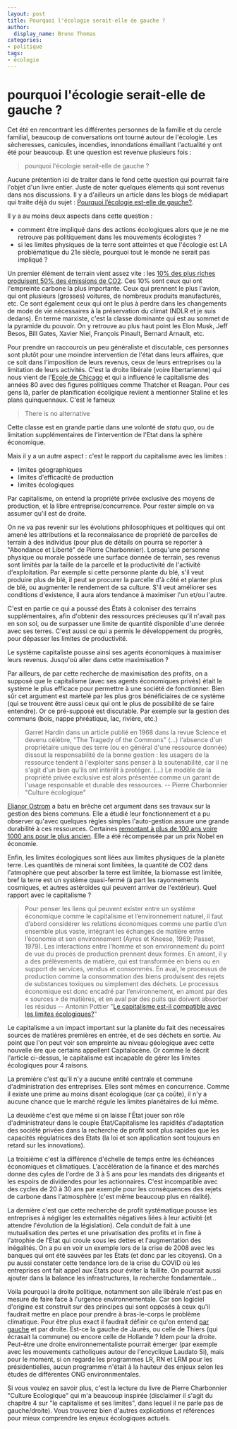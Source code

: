 ```yaml
---
layout: post
title: Pourquoi l'écologie serait-elle de gauche ?
author:
  display_name: Bruno Thomas
categories:
- politique
tags:
- écologie
---
```


# pourquoi l'écologie serait-elle de gauche ?

Cet été en rencontrant les différentes personnes de la famille et du cercle familial, beaucoup de conversations ont tourné autour de l'écologie. Les sècheresses, canicules, incendies, innondations émaillant l'actualité y ont été pour beaucoup. Et une question est revenue plusieurs fois :

> pourquoi l'écologie serait-elle de gauche ?

Aucune prétention ici de traiter dans le fond cette question qui pourrait faire l'objet d'un livre entier. Juste de noter quelques éléments qui sont revenus dans nos discussions. Il y a d'ailleurs un article dans les blogs de médiapart qui traite déjà du sujet : [Pourquoi l’écologie est-elle de gauche?](https://blogs.mediapart.fr/leucha/blog/300321/pourquoi-l-ecologie-est-elle-de-gauche).

Il y a au moins deux aspects dans cette question :
- comment être impliqué dans des actions écologiques alors que je ne me retrouve pas politiquement dans les mouvements écologistes ?
- si les limites physiques de la terre sont atteintes et que l'écologie est LA problématique du 21e siècle, pourquoi tout le monde ne serait pas impliqué ?

Un premier élément de terrain vient assez vite : les [10% des plus riches produisent 50% des émissions de CO2](https://wir2022.wid.world/). Ces 10% sont ceux qui ont l'empreinte carbone la plus importante. Ceux qui prennent le plus l'avion, qui ont plusieurs (grosses) voitures, de nombreux produits manufacturés, etc. Ce sont également ceux qui ont le plus à perdre dans les changements de mode de vie nécessaires à la préservation du climat (NDLR et je suis dedans). En terme marxiste, c'est la classe dominante qui est au sommet de la pyramide du pouvoir. On y retrouve au plus haut point les Elon Musk, Jeff Besos, Bill Gates, Xavier Niel, François Pinault, Bernard Arnault, etc.

Pour prendre un raccourcis un peu généraliste et discutable, ces personnes sont plutôt pour une moindre intervention de l'état dans leurs affaires, que ce soit dans l'imposition de leurs revenus, ceux de leurs entreprises ou la limitation de leurs activités. C'est la droite libérale (voire libertarienne) qui nous vient de l'[Ecole de Chicago](https://fr.wikipedia.org/wiki/%C3%89cole_de_Chicago_%28%C3%A9conomie%29) et qui a influencé le capitalisme des années 80 avec des figures politiques comme Thatcher et Reagan. Pour ces gens là, parler de planification écoligique revient à mentionner Staline et les plans quinquennaux. C'est le fameux

> There is no alternative

Cette classe est en grande partie dans une volonté de *statu quo*, ou de limitation supplémentaires de l'intervention de l'Etat dans la sphère économique.

Mais il y a un autre aspect : c'est le rapport du capitalisme avec les limites :

- limites géographiques
- limites d'efficacité de production
- limites écologiques

Par capitalisme, on entend la propriété privée exclusive des moyens de production, et la libre entreprise/concurrence. Pour rester simple on va assumer qu'il est de droite.

On ne va pas revenir sur les évolutions philosophiques et politiques qui ont amené les attributions et la reconnaissance de propriété de parcelles de terrain à des individus (pour plus de détails on pourra se reporter à "Abondance et Liberté" de Pierre Charbonnier). Lorsqu'une personne physique ou morale possède une surface donnée de terrain, ses revenus sont limités par la taille de la parcelle et la productivité de l'activité d'exploitation. Par exemple si cette personne plante du blé, s'il veut produire plus de blé, il peut se procurer la parcelle d'à côté et planter plus de blé, ou augmenter le rendement de sa culture. S'il veut améliorer ses conditions d'existence, il aura alors tendance à maximiser l'un et/ou l'autre.

C'est en partie ce qui a poussé des États à coloniser des terrains supplémentaires, afin d'obtenir des ressources précieuses qu'il n'avait pas en son sol, ou de surpasser une limite de quantité disponible d'une denrée avec ses terres. C'est aussi ce qui a permis le développement du progrès, pour dépasser les limites de productivité.

Le système capitaliste pousse ainsi ses agents économiques à maximiser leurs revenus. Jusqu'où aller dans cette maximisation ?

Par ailleurs, de par cette recherche de maximisation des profits, on a supposé que le capitalisme (avec ses agents économiques privés) était le système le plus efficace pour permettre à une société de fonctionner. Bien sûr cet argument est martelé par les plus gros bénéficiaires de ce système (qui se trouvent être aussi ceux qui ont le plus de possibilité de se faire entendre). Or ce pré-supposé est discutable. Par exemple sur la gestion des communs (bois, nappe phréatique, lac, rivière, etc.)

>  Garret Hardin dans un article publié en 1968 dans la revue Science et devenu célèbre, "The Tragedy of the Commons" (...) l'absence d'un propriétaire unique des terre (ou en général d'une ressource donnée) dissout la responsabilité de la bonne gestion : les usagers de la ressource tendent à l'exploiter sans penser à la soutenabilité, car il ne s'agit d'un bien qu'ils ont intérêt à protéger. (...) Le modèle de la propriété privée exclusive est alors présentée comme un garant de l'usage responsable et durable des ressources. -- Pierre Charbonnier "Culture écologique"

[Elianor Ostrom](https://fr.wikipedia.org/wiki/Elinor_Ostrom) a batu en brêche cet argument dans ses travaux sur la gestion des biens communs. Elle a étudié leur fonctionnement et a pu observer qu'avec quelques règles simples l'auto-gestion assure une grande durabilité à ces ressources. Certaines [remontant à plus de 100 ans voire 1000 ans pour le plus ancien](https://fr.wikipedia.org/wiki/Biens_communs). Elle a été récompensée par un prix Nobel en économie.

Enfin, les limites écologiques sont liées aux limites physiques de la planète terre. Les quantités de minerai sont limitées, la quantité de CO2 dans l'atmophère que peut absorber la terre est limitée, la biomasse est limitée, bref la terre est un système quasi-fermé (à part les rayonnements cosmiques, et autres astéroïdes qui peuvent arriver de l'extérieur). Quel rapport avec le capitalisme ?

> Pour penser les liens qui peuvent exister entre un système économique comme le capitalisme et l’environnement naturel, il faut d’abord considérer les relations économiques comme une partie d’un ensemble plus vaste, intégrant les échanges de matière entre l’économie et son environnement (Ayres et Kneese, 1969; Passet, 1979). Les interactions entre l’homme et son environnement du point de vue du procès de production prennent deux formes. En amont, il y a des prélèvements de matière, qui est transformée en biens ou en support de services, vendus et consommés. En aval, le processus de production comme la consommation des biens produisent des rejets de substances toxiques ou simplement des déchets. Le processus économique est donc encadré par l’environnement, en amont par des « sources » de matières, et en aval par des puits qui doivent absorber les résidus -- Antonin Pottier "[Le capitalisme est-il compatible avec les limites écologiques?](https://www.veblen-institute.org/IMG/pdf/texte_veblen.pdf)"

Le capitalisme a un impact important sur la planète du fait des necessaires sources de matières premières en entrée, et de ses déchets en sortie. Au point que l'on peut voir son empreinte au niveau géologique avec cette nouvelle ère que certains appellent Capitalocène. Or comme le décrit l'article ci-dessus, le capitalisme est incapable de gérer les limites écologiques pour 4 raisons.

La première c'est qu'il n'y a aucune entité centrale et commune d'administration des entreprises. Elles sont mêmes en concurrence. Comme il existe une prime au moins disant écologique (car ça coûte), il n'y a aucune chance que le marché régule les limites planétaires de lui même.

La deuxième c'est que même si on laisse l'État jouer son rôle d'administrateur dans le couple État/Capitalisme les rapidités d'adaptation des société privées dans la recherche de profit sont plus rapides que les capacités régulatrices des Etats (la loi  et son application sont toujours en retard sur les innovations).

La troisième c'est la différence d'échelle de temps entre les échéances économiques et climatiques. L'accélération de la finance et des marchés donne des cyles de l'ordre de 3 à 5 ans pour les mandats des dirigeants et les espoirs de dividendes pour les actionnaires. C'est incompatible avec des cycles de 20 à 30 ans par exemple pour les conséquences des rejets de carbone dans l'atmosphère (c'est même beaucoup plus en réalité).

La dernière c'est que cette recherche de profit systématique pousse les entreprises à négliger les externalités négatives liées à leur activité (et attendre l'évolution de la législation). Cela conduit de fait à une mutualisation des pertes et une privatisation des profits et in fine à l'atrophie de l'État qui croule sous les dettes et l'augmentation des inégalités. On a pu en voir un exemple lors de la crise de 2008 avec les banques qui ont été sauvées par les États (et donc par les citoyens). On a pu aussi constater cette tendance lors de la crise du COVID où les entreprises ont fait appel aux États pour éviter la faillite. On pourrait aussi ajouter dans la balance les infrastructures, la recherche fondamentale...

Voila pourquoi la droite politique, notamment son aile libérale n'est pas en mesure de faire face à l'urgence environnementale. Car son logiciel d'origine est construit sur des principes qui sont opposés à ceux qu'il faudrait mettre en place pour prendre à bras-le-corps le problème climatique. Pour être plus exact il faudrait définir ce qu'on entend [par gauche](https://www.economiedistributive.fr/La-gauche-et-le-capitalisme) et par droite. Est-ce la gauche de Jaurès, ou celle de Thiers (qui écrasait la commune) ou encore celle de Hollande ? Idem pour la droite. Peut-être une droite environnementaliste pourrait émerger (par exemple avec les mouvements catholiques autour de l'encyclique Laudato Si), mais pour le moment, si on regarde les programmes LR, RN et LRM pour les présidentielles, aucun programme n'était à la hauteur des enjeux selon les études de différentes ONG environnmentales.

Si vous voulez en savoir plus, c'est la lecture du livre de Pierre Charbonnier "Culture Ecologique" qui m'a beaucoup inspirée (disclaimer il s'agit du chapitre 4 sur "le capitalisme et ses limites", dans lequel il ne parle pas de gauche/droite). Vous trouverez bien d'autres explications et références pour mieux comprendre les enjeux écologiques actuels.
